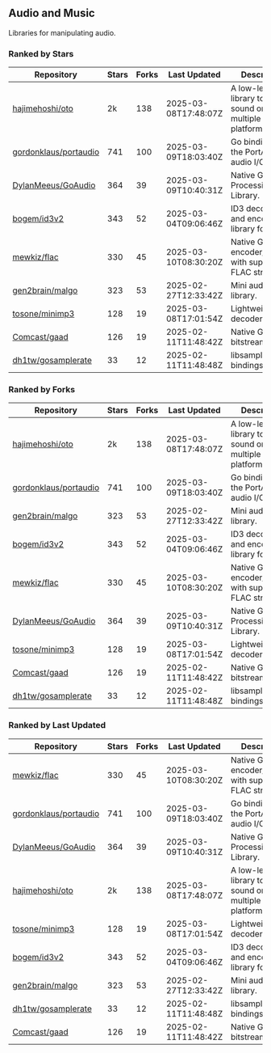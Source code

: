 ## Audio and Music

Libraries for manipulating audio.

### Ranked by Stars

| Repository | Stars | Forks | Last Updated | Description | 
|------------|-------|-------|--------------|-------------|
| [hajimehoshi/oto](https://github.com/hajimehoshi/oto) | 2k | 138 | 2025-03-08T17:48:07Z |  A low-level library to play sound on multiple platforms. |
| [gordonklaus/portaudio](https://github.com/gordonklaus/portaudio) | 741 | 100 | 2025-03-09T18:03:40Z |  Go bindings for the PortAudio audio I/O library. |
| [DylanMeeus/GoAudio](https://github.com/DylanMeeus/GoAudio) | 364 | 39 | 2025-03-09T10:40:31Z |  Native Go Audio Processing Library. |
| [bogem/id3v2](https://github.com/bogem/id3v2) | 343 | 52 | 2025-03-04T09:06:46Z |  ID3 decoding and encoding library for Go. |
| [mewkiz/flac](https://github.com/mewkiz/flac) | 330 | 45 | 2025-03-10T08:30:20Z |  Native Go FLAC encoder/decoder with support for FLAC streams. |
| [gen2brain/malgo](https://github.com/gen2brain/malgo) | 323 | 53 | 2025-02-27T12:33:42Z |  Mini audio library. |
| [tosone/minimp3](https://github.com/tosone/minimp3) | 128 | 19 | 2025-03-08T17:01:54Z |  Lightweight MP3 decoder library. |
| [Comcast/gaad](https://github.com/Comcast/gaad) | 126 | 19 | 2025-02-11T11:48:42Z |  Native Go AAC bitstream parser. |
| [dh1tw/gosamplerate](https://github.com/dh1tw/gosamplerate) | 33 | 12 | 2025-02-11T11:48:48Z |  libsamplerate bindings for go. |

### Ranked by Forks

| Repository | Stars | Forks | Last Updated | Description | 
|------------|-------|-------|--------------|-------------|
| [hajimehoshi/oto](https://github.com/hajimehoshi/oto) | 2k | 138 | 2025-03-08T17:48:07Z |  A low-level library to play sound on multiple platforms. |
| [gordonklaus/portaudio](https://github.com/gordonklaus/portaudio) | 741 | 100 | 2025-03-09T18:03:40Z |  Go bindings for the PortAudio audio I/O library. |
| [gen2brain/malgo](https://github.com/gen2brain/malgo) | 323 | 53 | 2025-02-27T12:33:42Z |  Mini audio library. |
| [bogem/id3v2](https://github.com/bogem/id3v2) | 343 | 52 | 2025-03-04T09:06:46Z |  ID3 decoding and encoding library for Go. |
| [mewkiz/flac](https://github.com/mewkiz/flac) | 330 | 45 | 2025-03-10T08:30:20Z |  Native Go FLAC encoder/decoder with support for FLAC streams. |
| [DylanMeeus/GoAudio](https://github.com/DylanMeeus/GoAudio) | 364 | 39 | 2025-03-09T10:40:31Z |  Native Go Audio Processing Library. |
| [tosone/minimp3](https://github.com/tosone/minimp3) | 128 | 19 | 2025-03-08T17:01:54Z |  Lightweight MP3 decoder library. |
| [Comcast/gaad](https://github.com/Comcast/gaad) | 126 | 19 | 2025-02-11T11:48:42Z |  Native Go AAC bitstream parser. |
| [dh1tw/gosamplerate](https://github.com/dh1tw/gosamplerate) | 33 | 12 | 2025-02-11T11:48:48Z |  libsamplerate bindings for go. |

### Ranked by Last Updated

| Repository | Stars | Forks | Last Updated | Description | 
|------------|-------|-------|--------------|-------------|
| [mewkiz/flac](https://github.com/mewkiz/flac) | 330 | 45 | 2025-03-10T08:30:20Z |  Native Go FLAC encoder/decoder with support for FLAC streams. |
| [gordonklaus/portaudio](https://github.com/gordonklaus/portaudio) | 741 | 100 | 2025-03-09T18:03:40Z |  Go bindings for the PortAudio audio I/O library. |
| [DylanMeeus/GoAudio](https://github.com/DylanMeeus/GoAudio) | 364 | 39 | 2025-03-09T10:40:31Z |  Native Go Audio Processing Library. |
| [hajimehoshi/oto](https://github.com/hajimehoshi/oto) | 2k | 138 | 2025-03-08T17:48:07Z |  A low-level library to play sound on multiple platforms. |
| [tosone/minimp3](https://github.com/tosone/minimp3) | 128 | 19 | 2025-03-08T17:01:54Z |  Lightweight MP3 decoder library. |
| [bogem/id3v2](https://github.com/bogem/id3v2) | 343 | 52 | 2025-03-04T09:06:46Z |  ID3 decoding and encoding library for Go. |
| [gen2brain/malgo](https://github.com/gen2brain/malgo) | 323 | 53 | 2025-02-27T12:33:42Z |  Mini audio library. |
| [dh1tw/gosamplerate](https://github.com/dh1tw/gosamplerate) | 33 | 12 | 2025-02-11T11:48:48Z |  libsamplerate bindings for go. |
| [Comcast/gaad](https://github.com/Comcast/gaad) | 126 | 19 | 2025-02-11T11:48:42Z |  Native Go AAC bitstream parser. |

